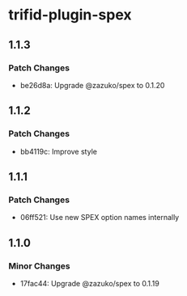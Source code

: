 # trifid-plugin-spex

## 1.1.3

### Patch Changes

- be26d8a: Upgrade @zazuko/spex to 0.1.20

## 1.1.2

### Patch Changes

- bb4119c: Improve style

## 1.1.1

### Patch Changes

- 06ff521: Use new SPEX option names internally

## 1.1.0

### Minor Changes

- 17fac44: Upgrade @zazuko/spex to 0.1.19
